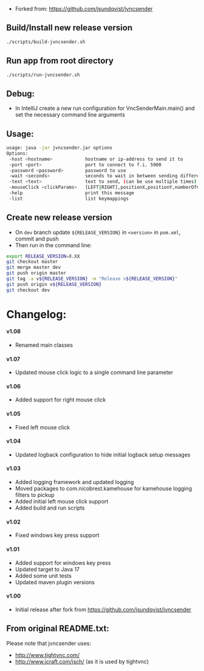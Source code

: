 - Forked from: https://github.com/jsundqvist/jvncsender

## Build/Install new release version

```sh
./scripts/build-jvncsender.sh
```

## Run app from root directory

```sh
./scripts/run-jvncsender.sh
```

## Debug:

- In IntelliJ create a new run configuration for VncSenderMain.main() and set the necessary command line arguments

## Usage:

```sh
usage: java -jar jvncsender.jar options
Options:
 -host <hostname>            hostname or ip-address to send it to
 -port <port>                port to connect to f.i. 5900
 -password <password>        password to use
 -wait <seconds>             seconds to wait in between sending different texts (default=1s)
 -text <text>                text to send, (can be use multiple times)
 -mouseClick <clickParams>   [LEFT|RIGHT],positionX,positionY,numberOfClicks
 -help                       print this message
 -list                       list keymappings
```

## Create new release version

- On `dev` branch update `${RELEASE_VERSION}` in `<version>` in `pom.xml`, commit and push
- Then run in the command line:
```sh
export RELEASE_VERSION=X.XX
git checkout master
git merge master dev
git push origin master
git tag -a v${RELEASE_VERSION} -m "Release v${RELEASE_VERSION}"
git push origin v${RELEASE_VERSION}
git checkout dev
```

# Changelog:

#### v1.08

- Renamed main classes

#### v1.07

- Updated mouse click logic to a single command line parameter

#### v1.06

- Added support for right mouse click

#### v1.05

- Fixed left mouse click

#### v1.04

- Updated logback configuration to hide initial logback setup messages

#### v1.03

- Added logging framework and updated logging
- Moved packages to com.nicobrest.kamehouse for kamehouse logging filters to pickup
- Added initial left mouse click support
- Added build and run scripts

#### v1.02

- Fixed windows key press support

#### v1.01

- Added support for windows key press
- Updated target to Java 17
- Added some unit tests
- Updated maven plugin versions

#### v1.00

- Initial release after fork from https://github.com/jsundqvist/jvncsender

From original README.txt:
---------------------

Please note that jvncsender uses:

- http://www.tightvnc.com/
- http://www.jcraft.com/jsch/ (as it is used by tightvnc)
